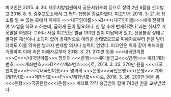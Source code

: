 피고인은 2015. 4. 30. 제주지방법원에서 공문서위조죄 등으로 징역 2년 6월을 선고받고 2016. 8. 5. 광주교도소에서 그 형의 집행을 종료하였다.
피고인은 2018. 3. 21.경 장소를 알 수 없는 곳에서 피해자 <<<내국인이름>>>B<<</내국인이름>>>에게 전화하여 ‘사업을 하려고 하는데, 급하게 돈이 필요하다. 한 달 후에 변제하겠다.'라는 취지로 거짓말을 하였다.
그러나 사실 피고인은 벌금 130만 원이 미납되어 있고, 신용불량 상태로 별다른 재산이나 소득이 없어 경제적으로 어려운 상태였으므로 피해자로부터 돈을 빌리더라도 이를 약속한 날까지 변제할 의사나 능력이 없었다.
피고인은 위와 같이 피해자를 기망하여 이에 속은 피해자로부터 2018. 3. 21. 270만 원을 <<<내국인이름>>>C<<</내국인이름>>> 명의의 <<<은행>>>새마을금고<<</은행>>> 계좌(계좌번호: <<<계좌번호>>>D<<</계좌번호>>>)로, 2018. 3. 23. 270만 원을 <<<내국인이름>>>E<<</내국인이름>>> 명의의 <<<은행>>>국민은행<<</은행>>> 계좌(계좌번호: <<<계좌번호>>>F<<</계좌번호>>>)로, 2018. 3. 26. 200만 원을 위 <<<은행>>>국민은행<<</은행>>> 계좌로 각각 송금받아 합계 740만 원을 교부받았다.